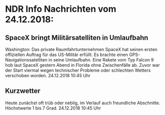 # NDR Info Nachrichten vom 24.12.2018:


## SpaceX bringt Militärsatelliten in Umlaufbahn
Washington: Das private Raumfahrtunternehmen SpaceX hat seinen ersten offiziellen Auftrag für das US-Militär erfüllt. Es brachte einen GPS-Navigationssatelliten in seine Umlaufbahn. Eine Rakete vom Typ Falcon 9 hob laut SpaceX gestern Abend in Florida ohne Zwischenfälle ab. Zuvor war der Start viermal wegen technischer Probleme oder schlechten Wetters verschoben worden. 24.12.2018 10:45 Uhr 

## Kurzwetter
Heute zunächst oft trüb oder neblig, im Verlauf auch freundliche Abschnitte. Höchstwerte 1 bis 7 Grad. 24.12.2018 10:45 Uhr 
